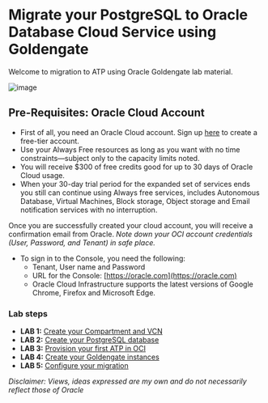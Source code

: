 # Migrate your PostgreSQL to Oracle Database Cloud Service using Goldengate 

Welcome to migration to ATP using Oracle Goldengate lab material. 

![image](/gglab/files/Architecture.png)


## Pre-Requisites: Oracle Cloud Account
- First of all, you need an Oracle Cloud account. Sign up [here](https://oracle.com/free) to create a free-tier account. 
- Use your Always Free resources as long as you want with no time constraints—subject only to the capacity limits noted. 
- You will receive $300 of free credits good for up to 30 days of Oracle Cloud usage. 
- When your 30-day trial period for the expanded set of services ends you still can continue using Always free services, includes Autonomous Database, Virtual Machines, Block storage, Object storage and Email notification services with no interruption.

Once you are successfully created your cloud account, you will receive a confirmation email from Oracle.
*Note down your OCI account credentials (User, Password, and Tenant) in safe place.*
- To sign in to the Console, you need the following:
  - Tenant, User name and Password
  - URL for the Console: [https://oracle.com](https://oracle.com)
  - Oracle Cloud Infrastructure supports the latest versions of Google Chrome, Firefox and Microsoft Edge.

### Lab steps

- **LAB 1:** [Create your Compartment and VCN](gglab/step1.md)
- **LAB 2:** [Create your PostgreSQL database](gglab/step2.md)
- **LAB 3:** [Provision your first ATP in OCI](gglab/step3.md)
- **LAB 4:** [Create your Goldengate instances](gglab/step4.md)
- **LAB 5:** [Configure your migration](gglab/step5.md)



*Disclaimer: Views, ideas expressed are my own and do not necessarily reflect those of Oracle*
